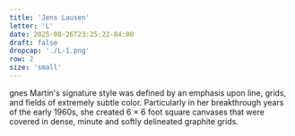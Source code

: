 ```yaml
---
title: 'Jens Lausen'
letter: 'L'
date: 2025-08-26T23:25:22-04:00
draft: false
dropcap: './L-1.png'
row: 2
size: 'small'
---
```

gnes Martin's signature style was defined by an emphasis upon line, grids, and fields of extremely subtle color. Particularly in her breakthrough years of the early 1960s, she created 6 × 6 foot square canvases that were covered in dense, minute and softly delineated graphite grids.
